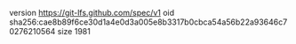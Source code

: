 version https://git-lfs.github.com/spec/v1
oid sha256:cae8b89f6ce30d1a4e0d3a005e8b3317b0cbca54a56b22a93646c70276210564
size 1981
